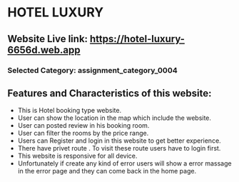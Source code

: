 # HOTEL LUXURY

##  Website Live link: <https://hotel-luxury-6656d.web.app>

### Selected Category: assignment_category_0004


## Features and Characteristics of this website:

- This is Hotel booking type website.
- User can show the location in the map which include the website. 
- User can posted review in his booking room.
- User can filter the rooms by the price range.
- Users can Register and login in this website to get better experience.
- There have privet route . To visit these route users have to login first.
- This website is responsive for all device.
- Unfortunately if create any kind of error users will show a error massage in the error page    and they can come back in the home page.